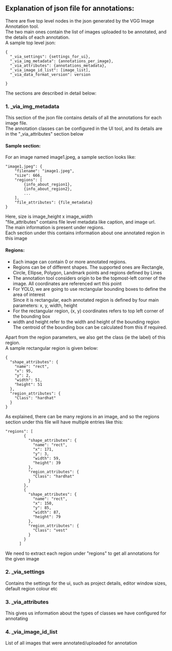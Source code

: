 

## Explanation of json file for annotations:


There are five top level nodes in the json generated by the VGG Image Annotation tool.   
The two main ones contain the list of images uploaded to be annotated, and the details of each annotation.    
A sample top level json:  
``` 
{
  "_via_settings": {settings_for_ui},
  "_via_img_metadata": {annotations_per_image},
  "_via_attributes": {annotations_metadata},
  "_via_image_id_list": [image_list],
  "_via_data_format_version": version
  
}  
```

The sections are described in detail below:   


### 1.  _via_img_metadata  
This section of the json file contains details of all the annotations for each image file.    
The annotation classes can be configured in the UI tool, and its details are in the "_via_attributes" section below    

#### Sample section:     
For an image named image1.jpeg, a sample section looks like:

```
"image1.jpeg": {
	"filename": "image1.jpeg", 
	"size": 666,
	"regions": [
		{info_about_region1},
		{info_about_region2},
		...
	],
	"file_attributes": {file_metadata}	
}
```

Here, size is image_height x image_width    
"file_attributes" contains file level metadata like caption, and image url.    
The main information is present under regions.   
Each section under this contains information about one annotated region in this image   


#### Regions:  
- Each image can contain 0 or more annotated regions.    
- Regions can be of different shapes. The supported ones are Rectangle, Circle, Ellipse, Polygon, Landmark points and regions defined by Lines   
- The annotation tool considers origin to be the topmost-left corner of the image. All coordinates are referenced wrt this point
- For YOLO, we are going to use rectangular bounding boxes to define the area of interest    
Since it is rectangular, each annotated region is defined by four main parameters: x, y, width, height     
- For the rectangular region, (x, y) coordinates refers to top left corner of the bounding box   
- width and height refer to the width and height of the bounding region    
The centroid of the bounding box can be calculated from this if required.    


Apart from the region parameters, we also get the class (ie the label) of this region.     
A sample rectangular region is given below:   
```
{
  "shape_attributes": {
    "name": "rect",
    "x": 95,
    "y": 2,
    "width": 51,
    "height": 51
  },
  "region_attributes": {
    "Class": "hardhat"
  }
}
```
As explained, there can be many regions in an image, and so the regions section under this file will have multiple entries like this:
```
"regions": [
        {
          "shape_attributes": {
            "name": "rect",
            "x": 171,
            "y": 3,
            "width": 59,
            "height": 39
          },
          "region_attributes": {
            "Class": "hardhat"
          }
        },
        {
          "shape_attributes": {
            "name": "rect",
            "x": 150,
            "y": 85,
            "width": 87,
            "height": 79
          },
          "region_attributes": {
            "Class": "vest"
          }
        }
      ]
```
We need to extract each region under "regions" to get all annotations for the given image


### 2. _via_settings
Contains the settings for the ui, such as project details, editor window sizes, default region colour etc   



### 3. _via_attributes   
This gives us information about the types of classes we have configured for annotating    


### 4. _via_image_id_list  
List of all images that were annotated/uploaded for annotation   

